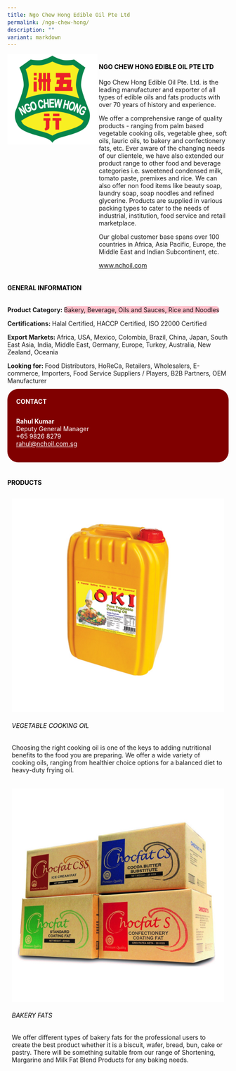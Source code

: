```yaml
---
title: Ngo Chew Hong Edible Oil Pte Ltd
permalink: /ngo-chew-hong/
description: ""
variant: markdown
---
```

<div class="flex-paragraph">
	<div style="display: flex; flex-wrap: wrap;" class="flex-container">
		<div style="flex: 1 1 40%; display: block;" class="card sgds">
			<img src="/images/Ngo%20Chew%20Hong/ngo_chew_hong_logo.png">
		</div>
		<div style="flex: 1 1 58%; display: block; margin-left: 3px" class="card-sgds">
			<h4 style="text-transform: uppercase; color: black;"><b>Ngo Chew Hong Edible Oil Pte Ltd</b></h4>
			<p>Ngo Chew Hong Edible Oil Pte. Ltd. is the leading manufacturer and exporter of all types of edible oils and fats products with over 70 years of history and experience.</p>
			<p>We offer a comprehensive range of quality products - ranging from palm based vegetable cooking oils, vegetable ghee, soft oils, lauric oils, to bakery and confectionery fats, etc. Ever aware of the changing needs of our clientele, we have also extended our product range to other food and beverage categories i.e. sweetened condensed milk, tomato paste, premixes and rice. We can also offer non food items like beauty soap, laundry soap, soap noodles and refined glycerine. Products are supplied in various packing types to cater to the needs of industrial, institution, food service and retail marketplace.</p>
			<p>Our global customer base spans over 100 countries in Africa, Asia Pacific, Europe, the Middle East and Indian Subcontinent, etc.</p>
			<p><a target="_blank" href="https://www.nchoil.com">www.nchoil.com</a></p>
		</div>
	</div>
</div>

<h4 style="text-transform: uppercase; color: black;">
	<b>General Information</b>
</h4>
<div style="display: flex; flex-wrap: wrap;" class="flex-container">
	<div style="flex: 1 1 65%; display: block; align-self: stretch" class="card sgds">
		<div class="flex-paragraph">
			<p>
				<b>Product Category: </b>
				<span style="background-color: pink; border-radius: 10px;">Bakery, Beverage, Oils and Sauces, Rice and Noodles</span>
			</p>
			<p>
				<b>Certifications: </b>Halal Certified, HACCP Certified, ISO 22000 Certified
			</p>
			<p>
				<b>Export Markets: </b>Africa, USA, Mexico, Colombia, Brazil, China, Japan, South East Asia, India, Middle East, Germany, Europe, Turkey, Australia, New Zealand, Oceania
			</p>
			<p style="margin-bottom: 10px;">
				<b>Looking for: </b>Food Distributors, HoReCa, Retailers, Wholesalers, E-commerce, Importers, Food Service Suppliers / Players, B2B Partners, OEM Manufacturer
			</p>
		</div>
	</div>
	<div style="flex: 1 1 35%; padding: 10px; display: block; background-color: maroon; border-radius: 25px; align-self: center;" class="card sgds">
		<h4 style="color: white; margin-top: 10px; margin-left: 10px;">CONTACT</h4>
		<div class="flex-paragraph">
			<p style="padding: 10px; color: white;">
				<b>Rahul Kumar</b>
				<br>Deputy General Manager<br>+65 9826 8279<br>
				<a style="color: white;" href="mailto:rahul@nchoil.com.sg">rahul@nchoil.com.sg</a>
			</p>
		</div>
	</div>
</div>
<br>
<h4 style="text-transform: uppercase; color: black;">
	<b>Products</b>
</h4>
<div style="display: flex; flex-wrap: wrap;">
	<div style="flex: 1 1 47%; margin: 10px; display: block;" class="card sgds">
		<div style="display: block;" class="flex-image">
			<img src="/images/Ngo%20Chew%20Hong/ngo_chew_hong_product_01.jpg">
		</div>
		<div class="flex-paragraph">
			<h6 style="text-transform: uppercase; color: black;">Vegetable Cooking Oil</h6>
			<p>Choosing the right cooking oil is one of the keys to adding nutritional benefits to the food you are preparing.  We offer a wide variety of cooking oils, ranging from healthier choice options for a balanced diet to heavy-duty frying oil.</p>
		</div>
	</div>
	<div style="flex: 1 1 47%; margin: 10px; display: block;" class="card sgds">
		<div style="display: block;" class="flex-image">
			<img src="/images/Ngo%20Chew%20Hong/ngo_chew_hong_product_02.jpg">
		</div>
		<div class="flex-paragraph">
			<h6 style="text-transform: uppercase; color: black;">Bakery Fats</h6>
			<p>We offer different types of bakery fats for the professional users to create the best product whether it is a biscuit, wafer, bread, bun, cake or pastry. There will be something suitable from our range of Shortening, Margarine and Milk Fat Blend Products for any baking needs.</p>
		</div>
	</div>
</div>